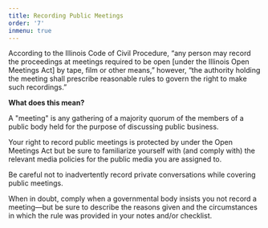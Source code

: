 ```yaml
---
title: Recording Public Meetings
order: '7'
inmenu: true
---
```

According to the Illinois Code of Civil Procedure, “any person may record the proceedings at meetings required to be open \[under the Illinois Open Meetings Act] by tape, film or other means,” however, “the authority holding the meeting shall prescribe reasonable rules to govern the right to make such recordings.”

**What does this mean?**

A "meeting" is any gathering of a majority quorum of the members of a public body held for the purpose of discussing public business.

Your right to record public meetings is protected by under the Open Meetings Act but be sure to familiarize yourself with (and comply with) the relevant media policies for the public media you are assigned to. 

Be careful not to inadvertently record private conversations while covering public meetings.

When in doubt, comply when a governmental body insists you not record a meeting—but be sure to describe the reasons given and the circumstances in which the rule was provided in your notes and/or checklist.

